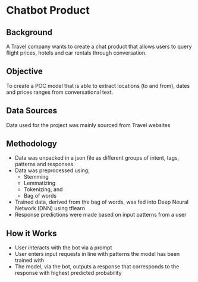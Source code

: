 # Chatbot Product
## Background
A Travel company wants to create a chat product that allows users to query flight prices, hotels and car rentals through conversation.

## Objective
To create a POC model that is able to extract locations (to and from), dates and prices ranges from conversational text.

## Data Sources
Data used for the project was mainly sourced from Travel websites

## Methodology
* Data was unpacked in a json file as different groups of intent, tags, patterns and responses
* Data was preprocessed using;
	* Stemming
	* Lemmatizing
	* Tokenizing, and 
	* Bag of words
* Trained data, derived from the bag of words, was fed into Deep Neural Network (DNN) using tflearn
* Response predictions were made based on input patterns from a user

## How it Works
* User interacts with the bot via a prompt
* User enters input requests in line with patterns the model has been trained with
* The model, via the bot, outputs a response that corresponds to the response with highest predicted probability
